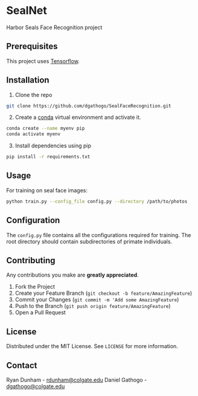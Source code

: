 # SealNet

Harbor Seals Face Recognition project

## Prerequisites

This project uses [Tensorflow](https://www.tensorflow.org/).

## Installation

1. Clone the repo

  ```sh
  git clone https://github.com/dgathogo/SealFaceRecognition.git
  ```

2. Create a [conda](https://docs.conda.io/projects/conda/en/latest/user-guide/tasks/manage-environments.html) virtual environment and activate it.

  ```sh
  conda create --name myenv pip
  conda activate myenv
  ```

3. Install dependencies using pip

  ```sh
  pip install -r requirements.txt
  ```

<!-- USAGE EXAMPLES -->
## Usage

For training on seal face images:

```sh
python train.py --config_file config.py --directory /path/to/photos
```
<!-- CONFIG EXAMPLE -->
## Configuration

The `config.py` file contains all the configurations required for training. The root directory should contain subdirectories of primate individuals.

<!-- CONTRIBUTING -->
## Contributing

Any contributions you make are **greatly appreciated**.

1. Fork the Project
2. Create your Feature Branch (`git checkout -b feature/AmazingFeature`)
3. Commit your Changes (`git commit -m 'Add some AmazingFeature`)
4. Push to the Branch (`git push origin feature/AmazingFeature`)
5. Open a Pull Request

<!-- LICENSE -->
## License

Distributed under the MIT License. See `LICENSE` for more information.

<!-- CONTACT -->
## Contact

Ryan Dunham - rdunham@colgate.edu
Daniel Gathogo - dgathogo@colgate.edu
